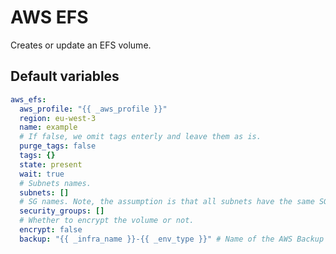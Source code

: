 # AWS EFS

Creates or update an EFS volume.

<!--TOC-->
<!--ENDTOC-->

<!--ROLEVARS-->
## Default variables
```yaml
aws_efs:
  aws_profile: "{{ _aws_profile }}"
  region: eu-west-3
  name: example
  # If false, we omit tags enterly and leave them as is.
  purge_tags: false
  tags: {}
  state: present
  wait: true
  # Subnets names.
  subnets: []
  # SG names. Note, the assumption is that all subnets have the same SGs.
  security_groups: []
  # Whether to encrypt the volume or not.
  encrypt: false
  backup: "{{ _infra_name }}-{{ _env_type }}" # Name of the AWS Backup plan to use to backup the instance.

```

<!--ENDROLEVARS-->
